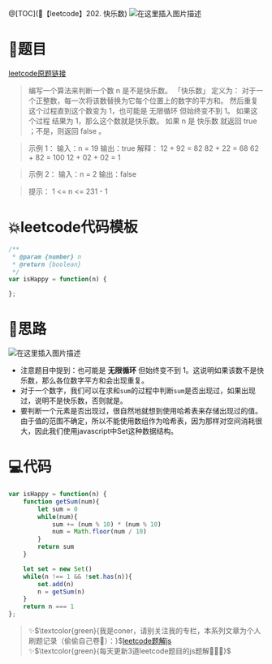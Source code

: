 @[TOC](🚅【leetcode】202. 快乐数)
![在这里插入图片描述](https://img-blog.csdnimg.cn/7bd3cd5ef8154d7da99e5cd9badf12f4.png#pic_center)

# 🚀题目

[leetcode原题链接](https://leetcode-cn.com/problems/happy-number/)

> 编写一个算法来判断一个数 n 是不是快乐数。
> 「快乐数」 定义为：
> 对于一个正整数，每一次将该数替换为它每个位置上的数字的平方和。
> 然后重复这个过程直到这个数变为 1，也可能是 无限循环 但始终变不到 1。
> 如果这个过程 结果为 1，那么这个数就是快乐数。
> 如果 n 是 快乐数 就返回 true ；不是，则返回 false 。

> 示例 1：
> 输入：n = 19
> 输出：true
> 解释：
> 12 + 92 = 82
> 82 + 22 = 68
> 62 + 82 = 100
> 12 + 02 + 02 = 1

> 示例 2：
> 输入：n = 2
> 输出：false

> 提示：
> 1 <= n <= 231 - 1

# 💥leetcode代码模板

```javascript
/**
 * @param {number} n
 * @return {boolean}
 */
var isHappy = function(n) {

};
```

# 🚀思路

![在这里插入图片描述](https://img-blog.csdnimg.cn/470f6b9e77f74bc390c692ed5c64bdeb.gif#pic_center)

- 注意题目中提到：也可能是 **无限循环** 但始终变不到 1。这说明如果该数不是快乐数，那么各位数字平方和会出现重复。
- 对于一个数字，我们可以在求和`sum`的过程中判断`sum`是否出现过，如果出现过，说明不是快乐数，否则就是。
- 要判断一个元素是否出现过，很自然地就想到使用哈希表来存储出现过的值。由于值的范围不确定，所以不能使用数组作为哈希表，因为那样对空间消耗很大，因此我们使用javascript中Set这种数据结构。

# 💻代码

```js
var isHappy = function(n) {
    function getSum(num){
        let sum = 0
        while(num){
            sum += (num % 10) * (num % 10)
            num = Math.floor(num / 10)
        }
        return sum
    }

    let set = new Set()
    while(n !== 1 && !set.has(n)){
        set.add(n)
        n = getSum(n)
    }
    return n === 1
};
```

> ✨$\textcolor{green}{我是coner，请别关注我的专栏，本系列文章为个人刷题记录（偷偷自己卷🤤）：}$[leetcode题解js](https://blog.csdn.net/laplacepoisson/category_11759331.html?spm=1001.2014.3001.5482)<br/>
> ✨$\textcolor{green}{每天更新3道leetcode题目的js题解🚀🚀🚀}$<br/>
